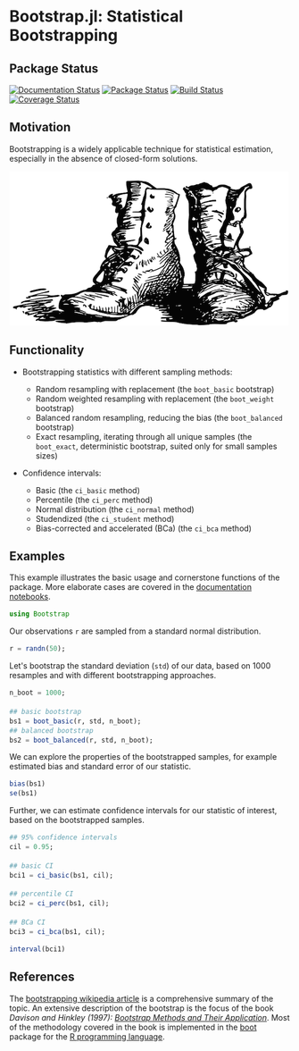 # Bootstrap.jl: Statistical Bootstrapping

## Package Status

[![Documentation Status](https://readthedocs.org/projects/bootstrapjl/badge/?version=release)](http://bootstrapjl.readthedocs.org/en/release/)
[![Package Status](http://pkg.julialang.org/badges/Bootstrap_release.svg)](http://pkg.julialang.org/?pkg=Bootstrap&ver=release)
[![Build Status](https://travis-ci.org/julian-gehring/Bootstrap.jl.svg?branch=release)](https://travis-ci.org/julian-gehring/Bootstrap.jl)
[![Coverage Status](https://coveralls.io/repos/julian-gehring/Bootstrap.jl/badge.svg?branch=release)](https://coveralls.io/r/julian-gehring/Bootstrap.jl?branch=release)


## Motivation

Bootstrapping is a widely applicable technique for statistical estimation,
especially in the absence of closed-form solutions.

![img](doc/bootstraps.png)

## Functionality

- Bootstrapping statistics with different sampling methods:
  - Random resampling with replacement (the `boot_basic` bootstrap)
  - Random weighted resampling with replacement (the `boot_weight` bootstrap)
  - Balanced random resampling, reducing the bias (the `boot_balanced` bootstrap)
  - Exact resampling, iterating through all unique samples (the `boot_exact`,
    deterministic bootstrap, suited only for small samples sizes)

- Confidence intervals:
  - Basic (the `ci_basic` method)
  - Percentile (the `ci_perc` method)
  - Normal distribution (the `ci_normal` method)
  - Studendized (the `ci_student` method)
  - Bias-corrected and accelerated (BCa) (the `ci_bca` method)


## Examples

This example illustrates the basic usage and cornerstone functions of the package.
More elaborate cases are covered in the [documentation notebooks](doc/notebooks.md).

```julia
using Bootstrap
```

Our observations `r` are sampled from a standard normal distribution.

```julia
r = randn(50);
```

Let's bootstrap the standard deviation (`std`) of our data, based on 1000
resamples and with different bootstrapping approaches.

```julia
n_boot = 1000;

## basic bootstrap
bs1 = boot_basic(r, std, n_boot);
## balanced bootstrap
bs2 = boot_balanced(r, std, n_boot);
```

We can explore the properties of the bootstrapped samples, for example estimated
bias and standard error of our statistic.

```julia
bias(bs1)
se(bs1)
```

Further, we can estimate confidence intervals for our statistic of interest,
based on the bootstrapped samples.

```julia
## 95% confidence intervals
cil = 0.95;

## basic CI
bci1 = ci_basic(bs1, cil);

## percentile CI
bci2 = ci_perc(bs1, cil);

## BCa CI
bci3 = ci_bca(bs1, cil);
```

```julia
interval(bci1)
```

## References

The [bootstrapping wikipedia article](https://en.wikipedia.org/wiki/Bootstrapping_(statistics)) is a comprehensive summary of the topic.  An
extensive description of the bootstrap is the focus of the book *Davison and
Hinkley (1997): [Bootstrap Methods and Their Application](http://statwww.epfl.ch/davison/BMA/)*.  Most of the
methodology covered in the book is implemented in the [boot](http://cran.r-project.org/web/packages/boot/index.html) package for the [R
programming language](http://www.r-project.org/).
